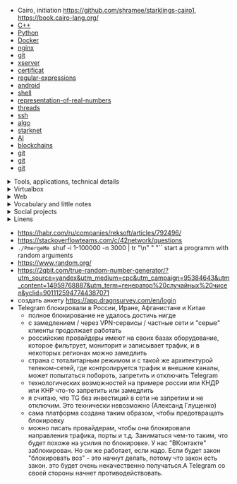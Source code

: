 * Cairo, initiation https://github.com/shramee/starklings-cairo1, https://book.cairo-lang.org/
* [C++](https://github.com/akostrik/CPP_modules_42)
* [Python](https://github.com/akostrik/Python-for-Data-Science)
* [Docker](https://github.com/akostrik/general-culture/blob/main/docker.md)
* [nginx](https://github.com/akostrik/general-culture/blob/main/nginx.md)
* [git](https://github.com/akostrik/general-culture/blob/main/git.md)
* [xserver](https://github.com/akostrik/general-culture/blob/main/xserver.md)
* [certificat](https://github.com/akostrik/general-culture/blob/main/certificat.md)
* [regular-expressions](https://github.com/akostrik/general-culture/blob/main/regular-expressions.md)
* [android](https://github.com/akostrik/general-culture/blob/main/android.md)
* [shell](https://github.com/akostrik/general-culture/blob/main/shell.md)
* [representation-of-real-numbers](https://github.com/akostrik/general-culture/blob/main/representation-of-real-numbers.md)
* [threads](https://github.com/akostrik/general-culture/blob/main/threads.md)
* [ssh](https://github.com/akostrik/general-culture/blob/main/ssh.md)
* [algo](https://github.com/akostrik/general-culture/blob/main/algo.md)
* [starknet](https://github.com/akostrik/general-culture/blob/main/git.md)
* [AI](https://github.com/akostrik/general-culture/blob/main/AI.md)
* [blockchains](https://github.com/akostrik/general-culture/blob/main/blockchains.md)
* [git](https://github.com/akostrik/general-culture/blob/main/git.md)
* [git](https://github.com/akostrik/general-culture/blob/main/git.md)
* [git](https://github.com/akostrik/general-culture/blob/main/git.md)
  
<details><summary>Tools, applications, technical details</summary>

* не запускается chrome или brave
`
rm -rf ~/.config/google-chrome/Singleton*
rm -rf ~/.config/BraveSoftware/Brave-Browser/SingletonLock
`
* не запускается vscode: `rm -rf ~/.cache // vscode` 
* редакторы кода: VScode, subl
* VS Code "editor.insertSpaces": true
* https://account.jetbrains.com/licenses  
* на студ компах Докер и веб сервер устанавливать в виртуалку, а саму виртуалку в Sgoinfre (не goinfre, которая привязана к конкретному компу, а Sgoinfre, которая работает на всех станциях и хранит файлы несколько месяцев)
* Practice the exam just like you would in the real exam https://github.com/JCluzet/42_EXAM
</details>

<details><summary>Virtualbox</summary>

* snapshot:
   + Виртуальная машина должна быть выключена
   + virtualbox, меню "снимки"
* backup:
   + сжать большие файлы
   + сохранить файлы где хочешь
   + на школьном маке: создать папку с таким же названием и по тому же пути в goinfre, скачать туда файлы, распаковать, запустить virtualbox (не менять конфигурацию в virtualbox)
   + на другом компе: скачать и разархивировать конфигурацию, virtualbox - Инструменты - зелёный плюсик "Добавить", указав папку с файлом Debian.vbox и прочими файлами
* `.vdi` file has
   + a pre-header: signatures and a format version mark, it exists as a sanity check to determine that the file is really in VDI format, and is not some random file renamed to a .vdi extension
   + the real header
   + data
* Error
```
"Could not open the medium '/mnt/nfs/homes/akostrik/sgoinfre/Inception/Inception.vdi'.
VDI: error reading pre-header in '/mnt/nfs/homes/akostrik/sgoinfre/Inception/Inception.vdi' (VERR_IS_A_DIRECTORY).
VD: error VERR_VD_VDI_INVALID_HEADER opening image file '/mnt/nfs/homes/akostrik/sgoinfre/Inception/Inception.vdi' (VERR_VD_VDI_INVALID_HEADER).
Result Code: 
NS_ERROR_FAILURE (0x80004005)
Component: 
MediumWrap
Interface: 
IMedium {ad47ad09-787b-44ab-b343-a082a3f2dfb1}" 
```
   + Install HxD Hex Editor to open .vdi file as streams of bytes (http://download.cnet.com/HxD-Hex-Editor ... tag=button)
   + pre-header = the first 72 bytes (http://forums.virtualbox.org/viewtopic.php?t=52)
   + create a new vm `test.vdi` with all default options
   + Open `test.vdi` and copy its first 72 bytes
   + overwrite them in the invalid vdi file that you want to fix
   + reboot your vm using the modified vdi

</details>

<details><summary>Web</summary>

# Web
* Смена локального домена: сменить алиас нашего локального домена (127.0.0.1) на something.42.fr
  + `/etc/hosts`

</details>


<details><summary>Vocabulary and little notes</summary>

* snapshot: the state of a system at a particular point in time
* GCC = GNU Compiler Collection: a compiler supporting various programming languages, hardware architectures and operating systems
* multimedia framework
   + для работы с аудио- и видеоданными
    + ядро мультимедийных приложений
    + состоит из системы плагинов (кодеков, фильтров, (де)мультиплексаторов, вывода на экран, работы с файлами и т. п.), которые можно соединить для конвейерной обработки аудио/видео потока
    + плагины Windows
        - Audio Compression Manager (ACM)
        - DirectShow — (1996) (до 1997 г. назывался Active Movie)
        - DirectX Media Objects (DMOs)
        - Media Foundation — (2007) (начиная с Windows Vista)
        - QuickTime
        - Video for Windows (VfW) — (1992)
        - Windows Media
    + плагины Mac OS X
        - QuickTime
    + плагины Linux и платформенно-независимые с открытым кодом
        - FFmpeg
        - GStreamer
        - Helix DNA
        - Phonon
        - xine
        - Media Lovin' Toolkit, `.mlt`, набор средств для приложений, работающих с видео потоками, основа систем нелинейного монтажа Kdenlive, Flowblade, OpenShot, Shotcut
        - libVLC
    + плагины Проприетарные кроссплатформенные
        - Adobe Director
        - Adobe Flash
        - Java Media Framework (JMF)
        - Microsoft Silverlight
* `mkcert` генерация самоподписного сертификата, как правило используются для локальной разработки
* **cgroups**  a Linux kernel feature that limits, accounts for, and isolates the CPU, memory, disk I/O, etc usage of a collection of processes  
**Docker Engine** software that hosts the containers  
**REST** (representational state transfer) = a software architectural style
* guides the design and development of the architecture for the World Wide Web
* defines a set of constraints for how the architecture of a distributed, Internet-scale hypermedia system, such as the Web, should behave
* emphasises uniform interfaces, independent deployment of components, the scalability of interactions between them, and creating a layered architecture to promote caching to reduce user-perceived latency, enforce security, and encapsulate legacy systems
* provides stateless, reliable web-based applications

**Alpine**
* Легковесная система
* легковесный apk вместо привычного apt
* нет полноценного bash, вместо него sh
* [свой набор репозиториев](https://pkgs.alpinelinux.org/packages "список пакетов alpine").
   
**Linux kernel namespaces**
* partitions kernel resources such that one set of processes sees one set of resources while another set of processes sees a different set of resources
* the same namespace for a set of resources and processes, but those namespaces refer to distinct resources ((process IDs, host-names, user IDs, file names, some names associated with network access, and Inter-process communication)
* resources may exist in multiple spaces 
* are a fundamental aspect of containers in Linux
* Linux system starts out with a single namespace of each type, used by all processes, then processes create additional namespaces and join different namespaces
* изоляция групп процессов друг от друга
* в Linux шесть стандартных пространств имён: mnt, IPC, net, usr, pid, uts
* у каждого контейнера своё пространство имён и процессы, запущенные внутри этого пространства имён, контейнер не имеет доступа к чему-либо снаружи его пространства имён

**`init`**
* /sbin/init the first process started during booting of the OS by the kernel
* continues running until the system is shut down
* is a daemon
* is the direct or indirect ancestor of all other processes
* automatically adopts all orphaned processes
* PID 1
* загружает систему: запускаются стартовые сценарии, которые выполняют проверку и монтирование файловых систем, запуск необходимых демонов, настройку ядра (в том числе загрузку модулей ядра согласно установленному оборудованию, настройку IP-адресов, таблиц маршрутизации, ...), запуск графической оболочки
* основная информация для загрузки в /etc/inittab
* is in /sbin/init
* the system executes scripts /etc/rc.d directory
* **systemd** that includes an init daemon, with concurrent starting of services, service manager, ..., replaces `init` from 2019
     
**Daemon**
* strict def: its parent process terminates and the daemon is assigned `init` as its parent process and has no controlling terminal
* general def: any background process
* is not under the direct control of an interactive user
* is created either by a process forking a child and then immediately exiting, thus causing `init` to adopt the child, or by `init` directly => the parent (shell or `init`) receives exit notification
* the system often starts daemons at boot time that will respond to network requests, hardware activity, ...
* the process names of a daemon end with the letter d
* Ex: syslogd is a daemon that implements system logging facility, sshd is a daemon that serves incoming SSH connections, cron
* detaches from the invoking session
* dissociates from the controlling tty
* creates a new session and becoming the session leader of that session
* becoming a process group leader
* sets the root directory (/) as the current working directory => does not keep any directory in use that may be on a mounted file system
* changes the umask to 0 to allow open(), creat(), and other operating system calls to provide their own permission masks and not to depend on the umask of the caller
* redirects stdin, stdout, stderr to /dev/null or a logfile
* closes all the other file descriptors inherited from the parent process

</details>

<details><summary>Social projects</summary>

https://shtab.navalny.com/  
https://www.patreon.com/shtab_navalny  

</details>

<details><summary>Linens</summary>

# Linens
* [The On-Line Encyclopedia of Integer Sequences (OEIS)](https://oeis.org/)
* [42 peer finder](https://find-peers.codam.nl/Paris)
* 42 https://42evaluators.com/rncp/
* https://meta.intra.42.fr/issues/new?tag_names[]=Pedagogy
* [42 evals CVb3d2023](https://rphlr.github.io/42-Evals/) 
* [42 subjects](https://github.com/rphlr/42-Subjects)
* https://ivan-shamaev.ru/docker-compose-tutorial-container-image-install/  
* 42 https://meta.intra.42.fr/articles/title-level-7
* https://docs.google.com/spreadsheets/d/1aC5gSKkQkffmUdCiBm4GMsitl5r-zMKmD2Gwi1roxYY/edit#gid=2101605241
* discord staff pédago si un claster bruyant
* discord staff gèrent les pcs et les serveurs de l'école, pas les gens
* Pour les SFP: vous déclarez être" en formation" lors de l’actualisation PE, même quand vous êtes en stage
* SFP & GEN Déclaration d'absence https://docs.google.com/forms/d/e/1FAIpQLSc6Rlu-rPcHkW04KNz43AOLBW-B3d1Hkhc-lbfnA5cTq3YwQg/viewform
* https://stackexchange.com/sites
</details>

* https://habr.com/ru/companies/reksoft/articles/792496/ 
* https://stackoverflowteams.com/c/42network/questions
* `./PmergeMe `shuf -i 1-100000 -n 3000 | tr "\n" " "`` start a programm with random arguments
* https://www.random.org/
* https://2qbit.com/true-random-number-generator/?utm_source=yandex&utm_medium=cpc&utm_campaign=95384643&utm_content=14959768887&utm_term=генератор%20случайных%20чисел&yclid=9011125947744387071
* создать анкету https://app.dragnsurvey.com/en/login
* Telegram блокировали в России, Иране, Афганистане и Китае
  + полное блокирование не удалось достичь нигде
  + с замедлением / через VPN-сервисы / частные сети и "серые" клиенты продолжает работать
  + российские провайдеры имеют на своих базах оборудование, которое фильтрует, мониторит и записывает трафик, и в некоторых регионах можно замедлить
  + страна с тоталитарным режимом и с такой же архитектурой телеком-сетей, где контролируется трафик и внешние каналы, может попытаться побороть, запретить и отключить Telegram
  + технологических возможностей на примере россии или КНДР или КНР что-то запретить или замедлить
  + я считаю, что TG без инвестиций в сети не запретим и не отключим. Это технически невозможно (Александ Глущенко)
  + сама платформа создана таким образом, чтобы предотвращать блокировку
  + можно писать провайдерам, чтобы они блокировали направления трафика, порты и т.д. Заниматься чем-то таким, что будет похоже на усилия по блокировке. У нас "ВКонтакте" заблокирован. Но он же работает, если надо. Если будет закон "блокировать воз" - это начнут делать, потому что закон есть закон. это будет очень некачественно получаться.А Telegram со своей стороны начнет противодействовать.
